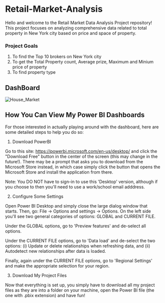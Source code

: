 # Retail-Market-Analysis

Hello and welcome to the Retail Market Data Analysis Project repository! This project focuses on analyzing comprehensive data related to total property in New York city based on price and space of property.

### Project Goals
1) To find the Top 10 brokers on New York city
2) To get the Total Property count, Average prize, Maximum and Minium price of property
3) To find property type

## DashBoard
![House_Market](https://github.com/shivpowerbi/Retail-Market-Analysis/assets/171033006/888e7f50-74ff-4f63-843e-04e10a4f04b6)


## How You Can View My Power BI Dashboards
For those interested in actually playing around with the dashboard, here are some detailed steps to help you do so:

1. Download PowerBI

Go to this site: https://powerbi.microsoft.com/en-us/desktop/ and click the "Download Free" button in the center of the screen (this may change in the future!). There may be a prompt that asks you to download from the Microsoft Store instead, in which case simply click the button that opens the Microsoft Store and install the application from there.

Note: You DO NOT have to sign-in to use this 'Desktop' version, although if you choose to then you'll need to use a work/school email adddress.

2. Configure Some Settings

Open Power BI Desktop and simply close the large dialog window that starts. Then, go: File -> Options and settings -> Options. On the left side you'll see two general categories of options: GLOBAL and CURRENT FILE.

Under the GLOBAL options, go to 'Preview features' and de-select all options.

Under the CURRENT FILE options, go to 'Data load' and de-select the two options: (i) Update or delete relationships when refreshing data, and (ii) Autodetect new relationships after data is loaded.

Finally, again under the CURRENT FILE options, go to 'Regional Settings' and make the appropriate selection for your region.

3. Download My Project Files

Now that everything is set up, you simply have to download all my project files as they are into a folder on your machine, open the Power BI file (the one with .pbix extension) and have fun!
